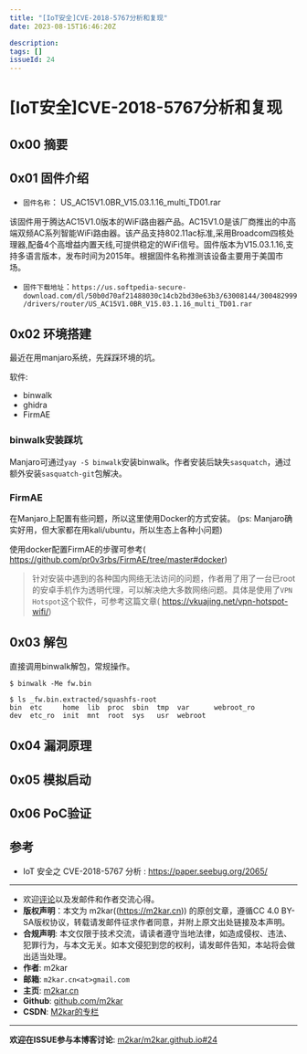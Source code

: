 ```yaml
---
title: "[IoT安全]CVE-2018-5767分析和复现"
date: 2023-08-15T16:46:20Z

description: 
tags: []
issueId: 24
---
```


# [IoT安全]CVE-2018-5767分析和复现

## 0x00 摘要

## 0x01 固件介绍
- `固件名称`： US_AC15V1.0BR_V15.03.1.16_multi_TD01.rar

该固件用于腾达AC15V1.0版本的WiFi路由器产品。AC15V1.0是该厂商推出的中高端双频AC系列智能WiFi路由器。该产品支持802.11ac标准,采用Broadcom四核处理器,配备4个高增益内置天线,可提供稳定的WiFi信号。固件版本为V15.03.1.16,支持多语言版本，发布时间为2015年。根据固件名称推测该设备主要用于美国市场。

- `固件下载地址`：`https://us.softpedia-secure-download.com/dl/50b0d70af21488030c14cb2bd30e63b3/63008144/300482999/drivers/router/US_AC15V1.0BR_V15.03.1.16_multi_TD01.rar`

## 0x02 环境搭建

最近在用manjaro系统，先踩踩环境的坑。

软件:

- binwalk
- ghidra
- FirmAE

### binwalk安装踩坑
Manjaro可通过`yay -S binwalk`安装binwalk。作者安装后缺失`sasquatch`，通过额外安装`sasquatch-git`包解决。

### FirmAE

在Manjaro上配置有些问题，所以这里使用Docker的方式安装。 (ps: Manjaro确实好用，但大家都在用kali/ubuntu，所以生态上各种小问题)

使用docker配置FirmAE的步骤可参考( https://github.com/pr0v3rbs/FirmAE/tree/master#docker)

> 针对安装中遇到的各种国内网络无法访问的问题，作者用了用了一台已root的安卓手机作为透明代理，可以解决绝大多数网络问题。具体是使用了`VPN Hotspot`这个软件，可参考这篇文章( https://vkuajing.net/vpn-hotspot-wifi/)

## 0x03 解包
直接调用binwalk解包，常规操作。
```
$ binwalk -Me fw.bin

$ ls _fw.bin.extracted/squashfs-root 
bin  etc     home  lib  proc  sbin  tmp  var      webroot_ro
dev  etc_ro  init  mnt  root  sys   usr  webroot
```
## 0x04 漏洞原理

## 0x05 模拟启动


## 0x06 PoC验证

## 参考
- IoT 安全之 CVE-2018-5767 分析 : https://paper.seebug.org/2065/

<hr/>

- 欢迎[评论](https://github.com/m2kar/m2kar.github.io/issues/24)以及发邮件和作者交流心得。
- **版权声明**：本文为 m2kar((https://m2kar.cn)) 的原创文章，遵循CC 4.0 BY-SA版权协议，转载请发邮件征求作者同意，并附上原文出处链接及本声明。
- **合规声明**: 本文仅限于技术交流，请读者遵守当地法律，如造成侵权、违法、犯罪行为，与本文无关。如本文侵犯到您的权利，请发邮件告知，本站将会做出适当处理。
- **作者**: m2kar
- **邮箱**: `m2kar.cn<at>gmail.com`
- **主页**: [m2kar.cn](https://m2kar.cn)
- **Github**: [github.com/m2kar](https://github.com/m2kar)
- **CSDN**: [M2kar的专栏](https://m2kar.blog.csdn.net)

<hr/>

**欢迎在ISSUE参与本博客讨论**: [m2kar/m2kar.github.io#24](https://github.com/m2kar/m2kar.github.io/issues/24)
